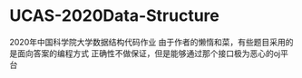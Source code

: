 # UCAS-2020Data-Structure
2020年中国科学院大学数据结构代码作业
由于作者的懒惰和菜，有些题目采用的是面向答案的编程方式
正确性不做保证，但是能够通过那个接口极为恶心的oj平台
